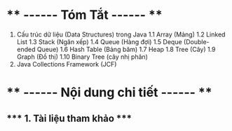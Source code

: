 # ** ------ Tóm Tắt ------ **

1. Cấu trúc dữ liệu (Data Structures) trong Java
1.1 Array (Mảng)
1.2 Linked List
1.3 Stack (Ngăn xếp)
1.4 Queue (Hàng đợi)
1.5 Deque (Double-ended Queue)
1.6 Hash Table (Bảng băm)
1.7 Heap
1.8 Tree (Cây)
1.9 Graph (Đồ thị)
1.10 Binary Tree (cây nhị phân)
3. Java Collections Framework (JCF)



# **  ------ Nội dung chi tiết ------ **

## *** 1. Tài liệu tham khảo ***
